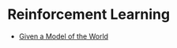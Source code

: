 # Reinforcement Learning

* [Given a Model of the World](https://github.com/bochendong/Maching_learning_Notes/tree/main/Reinforcement%20Learning/Given%20a%20Model%20of%20the%20world)
